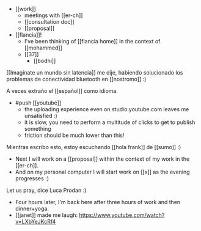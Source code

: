 - [[work]]
  - meetings with [[er-ch]]
  - [[consultation doc]]
  - [[proposal]]
- [[flancia]]!
  - I've been thinking of [[flancia home]] in the context of [[mohammed]]
  - [[37]]
    - [[bodhi]]

[[Imaginate un mundo sin latencia]] me dije, habiendo solucionado los problemas de conectividad bluetooth en [[nostromo]] :)

A veces extraño el [[español]] como idioma.


- #push [[youtube]]
  - the uploading experience even on studio.youtube.com leaves me unsatisfied :)
  - it is slow, you need to perform a multitude of clicks to get to publish something
  - friction should be much lower than this!

Mientras escribo esto, estoy escuchando [[hola frank]] de [[sumo]] :)

- Next I will work on a [[proposal]] within the context of my work in the [[er-ch]].
- And on my personal computer I will start work on [[x]] as the evening progresses :)

Let us pray, dice Luca Prodan :)

- Four hours later, I'm back here after three hours of work and then dinner+yoga.
- [[janet]] made me laugh: https://www.youtube.com/watch?v=LXbYeJKcRf4
